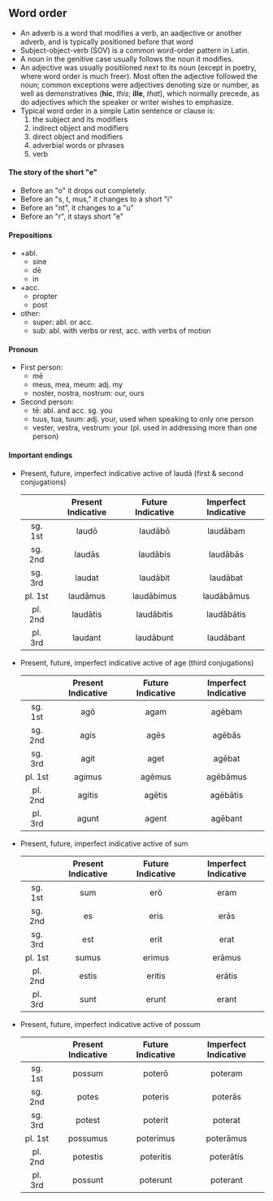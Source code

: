 ## Word order

 - An adverb is a word that modifies a verb, an aadjective or another adverb, and is typically positioned before that word
 - Subject-object-verb (SOV) is a common word-order pattern in Latin.
 - A noun in the genitive case usually follows the noun it modifies.
 - An adjective was usually positiioned next to its noun (except in poetry, where word order is much freer). Most often the adjective followed the noun; common exceptions were adjectives denoting size or number, as well as demonstratives (**hic**, *this*; **ille**, *that*), which normally precede, as do adjectives which the speaker or writer wishes to emphasize.
 - Typical word order in a simple Latin sentence or clause is:
   1. the subject and its modifiers
   2. indirect object and modifiers
   3. direct object and modifiers
   4. adverbial words or phrases
   5. verb

#### The story of the short "e"

 - Before an "o" it drops out completely.
 - Before an "s, t, mus," it changes to a short "i"
 - Before an "nt", it changes to a "u"
 - Before an "r", it stays short "e" 

#### Prepositions

 - +abl.
   - sine
   - dē
   - in
 - +acc.
   - propter
   - post
 - other:
   - super: abl. or acc.
   - sub: abl. with verbs or rest, acc. with verbs of motion

 
#### Pronoun

 - First person:
   - mē
   - meus, mea, meum: adj. my
   - noster, nostra, nostrum: our, ours
 - Second person:
   - tē: abl. and acc. sg. you
   - tuus, tua, tuum: adj. your, used when speaking to only one person
   - vester, vestra, vestrum: your (pl. used in addressing more than one person)

#### Important endings

 - Present, future, imperfect indicative active of laudā (first & second conjugations)

	|         | Present Indicative | Future Indicative | Imperfect Indicative |
	|:-------:|:------------------:|:-----------------:|:--------------------:|
	| sg. 1st |        laudō       |      laudābō      |       laudābam       |
	| sg. 2nd |       laudās       |      laudābis     |       laudābās       |
	| sg. 3rd |       laudat       |      laudābit     |       laudābat       |
	| pl. 1st |      laudāmus      |     laudābimus    |      laudābāmus      |
	| pl. 2nd |      laudātis      |     laudābitis    |      laudābātis      |
	| pl. 3rd |       laudant      |     laudābunt     |       laudābant      |

 - Present, future, imperfect indicative active of age (third conjugations)

	|         | Present Indicative | Future Indicative | Imperfect Indicative |
	|:-------:|:------------------:|:-----------------:|:--------------------:|
	| sg. 1st |         agō        |        agam       |        agēbam        |
	| sg. 2nd |        agis        |        agēs       |        agēbās        |
	| sg. 3rd |        agit        |        aget       |        agēbat        |
	| pl. 1st |       agimus       |       agēmus      |       agēbāmus       |
	| pl. 2nd |       agitis       |       agētis      |       agēbātis       |
	| pl. 3rd |        agunt       |       agent       |        agēbant       |

 - Present, future, imperfect indicative active of sum

	|         | Present Indicative | Future Indicative | Imperfect Indicative |
	|:-------:|:------------------:|:-----------------:|:--------------------:|
	| sg. 1st |         sum        |        erō        |         eram         |
	| sg. 2nd |         es         |        eris       |         erās         |
	| sg. 3rd |         est        |        erit       |         erat         |
	| pl. 1st |        sumus       |       erimus      |        erāmus        |
	| pl. 2nd |        estis       |       eritis      |        erātis        |
	| pl. 3rd |        sunt        |       erunt       |         erant        |

 - Present, future, imperfect indicative active of possum

	|         | Present Indicative | Future Indicative | Imperfect Indicative |
	|:-------:|:------------------:|:-----------------:|:--------------------:|
	| sg. 1st |       possum       |       poterō      |        poteram       |
	| sg. 2nd |        potes       |      poteris      |        poterās       |
	| sg. 3rd |       potest       |      poterit      |        poterat       |
	| pl. 1st |      possumus      |     poterimus     |       poterāmus      |
	| pl. 2nd |      potestis      |     poteritis     |       poterātis      |
	| pl. 3rd |       possunt      |      poterunt     |       poterant       |


